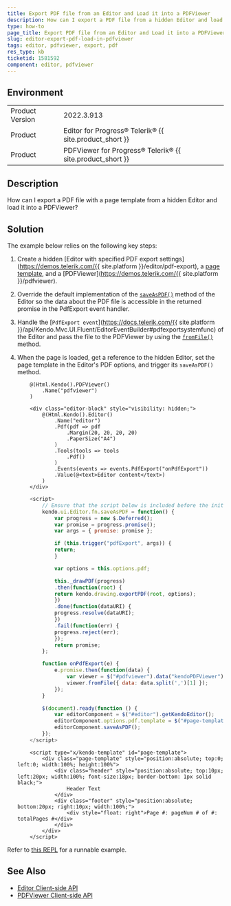 ```yaml
---
title: Export PDF file from an Editor and Load it into a PDFViewer
description: How can I export a PDF file from a hidden Editor and load it into a PDFViewer?
type: how-to
page_title: Export PDF file from an Editor and Load it into a PDFViewer
slug: editor-export-pdf-load-in-pdfviewer
tags: editor, pdfviewer, export, pdf
res_type: kb
ticketid: 1581592
component: editor, pdfviewer
---
```


## Environment
<table>
	<tbody>
		<tr>
			<td>Product Version</td>
			<td>2022.3.913</td>
		</tr>
		<tr>
			<td>Product</td>
			<td>Editor for Progress® Telerik® {{ site.product_short }}</td>
		</tr>
        <tr>
			<td>Product</td>
			<td>PDFViewer for Progress® Telerik® {{ site.product_short }}</td>
		</tr>
	</tbody>
</table>


## Description

How can I export a PDF file with a page template from a hidden Editor and load it into a PDFViewer?

## Solution

The example below relies on the following key steps:

1. Create a hidden [Editor with specified PDF export settings](https://demos.telerik.com/{{ site.platform }}/editor/pdf-export), a [page template](https://docs.telerik.com/kendo-ui/framework/drawing/pdf-output/page-templates), and a [PDFViewer](https://demos.telerik.com/{{ site.platform }}/pdfviewer).
1. Override the default implementation of the [`saveAsPDF()`](https://docs.telerik.com/kendo-ui/api/javascript/ui/editor/methods/saveaspdf) method of the Editor so the data about the PDF file is accessible in the returned promise in the PdfExport event handler.
1. Handle the [`PdfExport event`](https://docs.telerik.com/{{ site.platform }}/api/Kendo.Mvc.UI.Fluent/EditorEventBuilder#pdfexportsystemfunc) of the Editor and pass the file to the PDFViewer by using the [`fromFile()`](https://docs.telerik.com/kendo-ui/api/javascript/ui/pdfviewer/methods/fromfile) method.
1. When the page is loaded, get a reference to the hidden Editor, set the page template in the Editor's PDF options, and trigger its `saveAsPDF()` method.


    ```Index.cshtml
        @(Html.Kendo().PDFViewer()
            .Name("pdfviewer")
        )

        <div class="editor-block" style="visibility: hidden;">
            @(Html.Kendo().Editor()
                .Name("editor")
                .Pdf(pdf => pdf
                    .Margin(20, 20, 20, 20)
                    .PaperSize("A4")
                )
                .Tools(tools => tools
                    .Pdf()
                )
                .Events(events => events.PdfExport("onPdfExport"))
                .Value(@<text>Editor content</text>)
            )   
        </div>
    ```
    ```JavaScript
        <script>
            // Ensure that the script below is included before the initialization of the Editor.
            kendo.ui.Editor.fn.saveAsPDF = function() {
                var progress = new $.Deferred();
                var promise = progress.promise();
                var args = { promise: promise };

                if (this.trigger("pdfExport", args)) {
                return;
                }

                var options = this.options.pdf;

                this._drawPDF(progress)
                .then(function(root) {
                return kendo.drawing.exportPDF(root, options);
                })
                .done(function(dataURI) {
                progress.resolve(dataURI);
                })
                .fail(function(err) {
                progress.reject(err);
                });
                return promise;
            };

            function onPdfExport(e) {
                e.promise.then(function(data) {
                    var viewer = $("#pdfviewer").data("kendoPDFViewer");
                    viewer.fromFile({ data: data.split(',')[1] });
                });
            }

            $(document).ready(function () {
                var editorComponent = $("#editor").getKendoEditor();
                editorComponent.options.pdf.template = $("#page-template").html();
                editorComponent.saveAsPDF();
            });
        </script>

    ```
    ```PDF_PageTemplate
        <script type="x/kendo-template" id="page-template">
            <div class="page-template" style="position:absolute; top:0; left:0; width:100%; height:100%">
                <div class="header" style="position:absolute; top:10px; left:20px; width:100%; font-size:18px; border-bottom: 1px solid black;">
                    Header Text
                </div>
                <div class="footer" style="position:absolute; bottom:20px; right:10px; width:100%;">
                    <div style="float: right">Page #: pageNum # of #: totalPages #</div>
                </div>
            </div>
        </script>
    ```

Refer to [this REPL](https://netcorerepl.telerik.com/wmFaGhGv31uIA5d258) for a runnable example.

## See Also
 * [Editor Client-side API](https://docs.telerik.com/kendo-ui/api/javascript/ui/editor)
 * [PDFViewer Client-side API](https://docs.telerik.com/kendo-ui/api/javascript/ui/pdfviewer)
